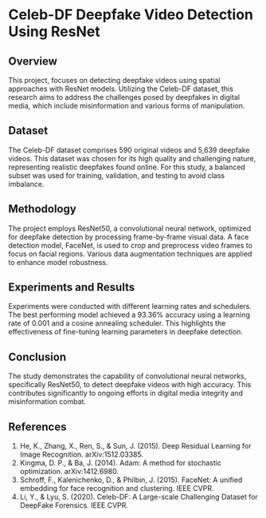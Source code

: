 # Celeb-DF Deepfake Video Detection Using ResNet

## Overview
This project, focuses on detecting deepfake videos using spatial approaches with ResNet models. Utilizing the Celeb-DF dataset, this research aims to address the challenges posed by deepfakes in digital media, which include misinformation and various forms of manipulation.

## Dataset
The Celeb-DF dataset comprises 590 original videos and 5,639 deepfake videos. This dataset was chosen for its high quality and challenging nature, representing realistic deepfakes found online. For this study, a balanced subset was used for training, validation, and testing to avoid class imbalance.

## Methodology
The project employs ResNet50, a convolutional neural network, optimized for deepfake detection by processing frame-by-frame visual data. A face detection model, FaceNet, is used to crop and preprocess video frames to focus on facial regions. Various data augmentation techniques are applied to enhance model robustness.

## Experiments and Results
Experiments were conducted with different learning rates and schedulers. The best performing model achieved a 93.36% accuracy using a learning rate of 0.001 and a cosine annealing scheduler. This highlights the effectiveness of fine-tuning learning parameters in deepfake detection.

## Conclusion
The study demonstrates the capability of convolutional neural networks, specifically ResNet50, to detect deepfake videos with high accuracy. This contributes significantly to ongoing efforts in digital media integrity and misinformation combat.

## References
1. He, K., Zhang, X., Ren, S., & Sun, J. (2015). Deep Residual Learning for Image Recognition. arXiv:1512.03385.
2. Kingma, D. P., & Ba, J. (2014). Adam: A method for stochastic optimization. arXiv:1412.6980.
3. Schroff, F., Kalenichenko, D., & Philbin, J. (2015). FaceNet: A unified embedding for face recognition and clustering. IEEE CVPR.
4. Li, Y., & Lyu, S. (2020). Celeb-DF: A Large-scale Challenging Dataset for DeepFake Forensics. IEEE CVPR.
